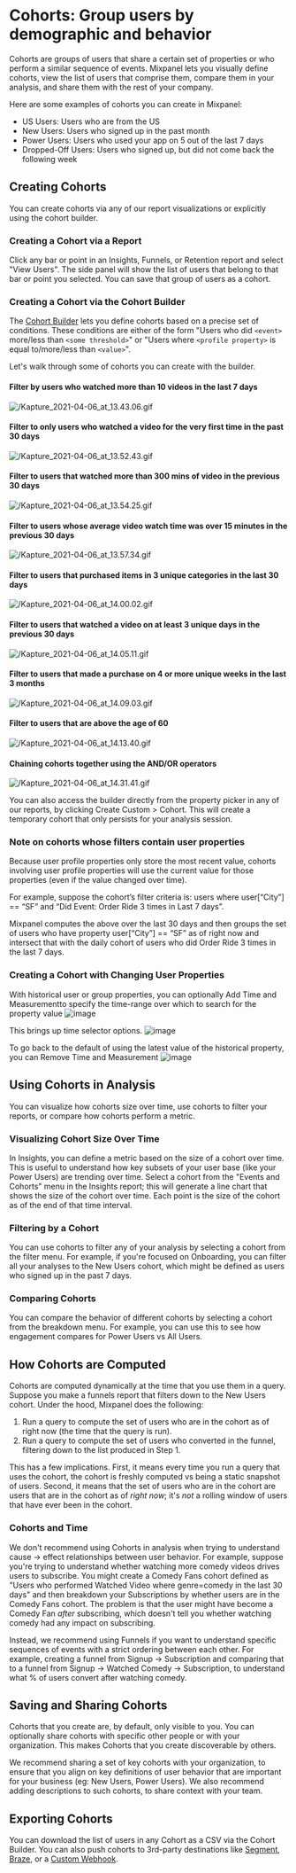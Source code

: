 # Cohorts: Group users by demographic and behavior

Cohorts are groups of users that share a certain set of properties or who perform a similar sequence of events. Mixpanel lets you visually define cohorts, view the list of users that comprise them, compare them in your analysis, and share them with the rest of your company.

Here are some examples of cohorts you can create in Mixpanel:
* US Users: Users who are from the US
* New Users: Users who signed up in the past month
* Power Users: Users who used your app on 5 out of the last 7 days
* Dropped-Off Users: Users who signed up, but did not come back the following week

## Creating Cohorts

You can create cohorts via any of our report visualizations or explicitly using the cohort builder. 

### Creating a Cohort via a Report
Click any bar or point in an Insights, Funnels, or Retention report and select "View Users". The side panel will show the list of users that belong to that bar or point you selected. You can save that group of users as a cohort.

### Creating a Cohort via the Cohort Builder
The [Cohort Builder](https://mixpanel.com/report/users) lets you define cohorts based on a precise set of conditions. These conditions are either of the form "Users who did `<event>` more/less than `<some threshold>`" or "Users where `<profile property>` is equal to/more/less than `<value>`".
 
Let's walk through some of cohorts you can create with the builder.

#### Filter by users who watched more than 10 videos in the last 7 days
![/Kapture_2021-04-06_at_13.43.06.gif](/Kapture_2021-04-06_at_13.43.06.gif)

#### Filter to only users who watched a video for the very first time in the past 30 days
![/Kapture_2021-04-06_at_13.52.43.gif](/Kapture_2021-04-06_at_13.52.43.gif)

#### Filter to users that watched more than 300 mins of video in the previous 30 days
![/Kapture_2021-04-06_at_13.54.25.gif](/Kapture_2021-04-06_at_13.54.25.gif)

#### Filter to users whose average video watch time was over 15 minutes in the previous 30 days
![/Kapture_2021-04-06_at_13.57.34.gif](/Kapture_2021-04-06_at_13.57.34.gif)

#### Filter to users that purchased items in 3 unique categories in the last 30 days
![/Kapture_2021-04-06_at_14.00.02.gif](/Kapture_2021-04-06_at_14.00.02.gif)

#### Filter to users that watched a video on at least 3 unique days in the previous 30 days
![/Kapture_2021-04-06_at_14.05.11.gif](/Kapture_2021-04-06_at_14.05.11.gif)

#### Filter to users that made a purchase on 4 or more unique weeks in the last 3 months
![/Kapture_2021-04-06_at_14.09.03.gif](/Kapture_2021-04-06_at_14.09.03.gif)
  
#### Filter to users that are above the age of 60
![/Kapture_2021-04-06_at_14.13.40.gif](/Kapture_2021-04-06_at_14.13.40.gif)

#### Chaining cohorts together using the AND/OR operators
![/Kapture_2021-04-06_at_14.31.41.gif](/Kapture_2021-04-06_at_14.31.41.gif)

You can also access the builder directly from the property picker in any of our reports, by clicking Create Custom > Cohort. This will create a temporary cohort that only persists for your analysis session.

### Note on cohorts whose filters contain user properties
Because user profile properties only store the most recent value, cohorts involving user profile properties will use the current value for those properties (even if the value changed over time).

For example, suppose the cohort’s filter criteria is: users where user[“City”] == “SF” and “Did Event: Order Ride 3 times in Last 7 days”.

Mixpanel computes the above over the last 30 days and then groups the set of users who have property user[“City”] == “SF” as of right now and intersect that with the daily cohort of users who did Order Ride 3 times in the last 7 days.

### Creating a Cohort with Changing User Properties
With historical user or group properties, you can optionally Add Time and Measurementto specify the time-range over which to search for the property value
![image](/historical_cohort_1.webp)
 
 This brings up time selector options.
 ![image](/historical_cohort_2.webp)

 To go back to the default of using the latest value of the historical property, you can Remove Time and Measurement
 ![image](/historical_cohort_3.webp)

## Using Cohorts in Analysis
You can visualize how cohorts size over time, use cohorts to filter your reports, or compare how cohorts perform a metric.

### Visualizing Cohort Size Over Time

In Insights, you can define a metric based on the size of a cohort over time. This is useful to understand how key subsets of your user base (like your Power Users) are trending over time. Select a cohort from the "Events and Cohorts" menu in the Insights report; this will generate a line chart that shows the size of the cohort over time. Each point is the size of the cohort as of the end of that time interval.

### Filtering by a Cohort

You can use cohorts to filter any of your analysis by selecting a cohort from the filter menu. For example, if you're focused on Onboarding, you can filter all your analyses to the New Users cohort, which might be defined as users who signed up in the past 7 days.

### Comparing Cohorts

You can compare the behavior of different cohorts by selecting a cohort from the breakdown menu. For example, you can use this to see how engagement compares for Power Users vs All Users.


## How Cohorts are Computed

Cohorts are computed dynamically at the time that you use them in a query. Suppose you make a funnels report that filters down to the New Users cohort. Under the hood, Mixpanel does the following:
1. Run a query to compute the set of users who are in the cohort as of right now (the time that the query is run).
2. Run a query to compute the set of users who converted in the funnel, filtering down to the list produced in Step 1.

This has a few implications. First, it means every time you run a query that uses the cohort, the cohort is freshly computed vs being a static snapshot of users. Second, it means that the set of users who are in the cohort are users that are in the cohort as of _right now_; it's _not_ a rolling window of users that have ever been in the cohort.

### Cohorts and Time
We don't recommend using Cohorts in analysis when trying to understand cause -> effect relationships between user behavior. For example, suppose you're trying to understand whether watching more comedy videos drives users to subscribe. You might create a Comedy Fans cohort defined as "Users who performed Watched Video where genre=comedy in the last 30 days" and then breakdown your Subscriptions by whether users are in the Comedy Fans cohort. The problem is that the user might have become a Comedy Fan _after_ subscribing, which doesn't tell you whether watching comedy had any impact on subscribing.

Instead, we recommend using Funnels if you want to understand specific sequences of events with a strict ordering between each other. For example, creating a funnel from Signup -> Subscription and comparing that to a funnel from Signup -> Watched Comedy -> Subscription, to understand what % of users convert after watching comedy.


## Saving and Sharing Cohorts

Cohorts that you create are, by default, only visible to you. You can optionally share cohorts with specific other people or with your organization. This makes Cohorts that you create discoverable by others.

We recommend sharing a set of key cohorts with your organization, to ensure that you align on key definitions of user behavior that are important for your business (eg: New Users, Power Users). We also recommend adding descriptions to such cohorts, to share context with your team.


## Exporting Cohorts

You can download the list of users in any Cohort as a CSV via the Cohort Builder. You can also push cohorts to 3rd-party destinations like [Segment](/docs/cohort-sync/integrations/segment), [Braze](/docs/cohort-sync/integrations/braze), or a [Custom Webhook](/docs/cohort-sync/webhooks).
